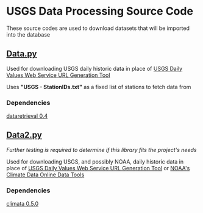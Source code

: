 # USGS Data Processing Source Code

These source codes are used to download datasets that will be imported into the database

## [Data.py](https://github.com/climatologia-UPRM/data-processing/blob/master/usgs/data.py)

Used for downloading USGS daily historic data in place of [USGS Daily Values Web Service URL Generation Tool](https://waterservices.usgs.gov/rest/DV-Test-Tool.html)

Uses **"USGS - StationIDs.txt"** as a fixed list of stations to fetch data from

### Dependencies

[dataretrieval 0.4](https://pypi.org/project/dataretrieval/)

## [Data2.py](https://github.com/climatologia-UPRM/data-processing/blob/master/usgs/data2.py)

*Further testing is required to determine if this library fits the project's needs*

Used for downloading USGS, and possibly NOAA, daily historic data in place of [USGS Daily Values Web Service URL Generation Tool](https://waterservices.usgs.gov/rest/DV-Test-Tool.html) or [NOAA's Climate Data Online Data Tools](https://www.ncdc.noaa.gov/cdo-web/datatools)

### Dependencies

[climata 0.5.0](https://pypi.org/project/climata/)
